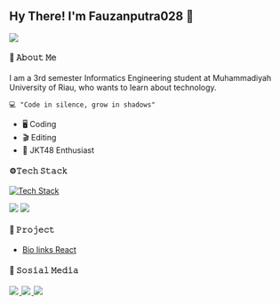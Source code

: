 ## Hy There! I'm Fauzanputra028 👋

<!--
**fauzanputra028/fauzanputra028** is a ✨ _special_ ✨ repository because its `README.md` (this file) appears on your GitHub profile.

Here are some ideas to get you started:

- 🔭 I’m currently working on ...
- 🌱 I’m currently learning ...
- 👯 I’m looking to collaborate on ...
- 🤔 I’m looking for help with ...
- 💬 Ask me about ...
- 📫 How to reach me: ...
- 😄 Pronouns: ...
- ⚡ Fun fact: ...
-->

![](https://media1.tenor.com/m/B7mvhreOH9UAAAAC/alya-amanda-alya-jkt48.gif)

#### 🌙 𝙰𝚋𝚘𝚞𝚝 𝙼𝚎
I am a 3rd semester Informatics Engineering student at Muhammadiyah University of Riau, who wants to learn about technology.

    💻 "Code in silence, grow in shadows"

- 🖥️ Coding  
- 🎬 Editing  
- 💫 JKT48 Enthusiast  


#### ⚙️𝚃𝚎𝚌𝚑 𝚂𝚝𝚊𝚌𝚔 
[![Tech Stack](https://skillicons.dev/icons?i=html,css,js,react,tailwind,bootstrap,vscode,vite)](https://skillicons.dev)

![](https://img.shields.io/badge/code-VSCode-007ACC?logo=visualstudiocode&logoColor=white&style=for-the-badge) ![](https://img.shields.io/badge/listening-Spotify-1DB954?logo=spotify&logoColor=white&style=for-the-badge)


#### 🚀 𝙿𝚛𝚘𝚓𝚎𝚌𝚝

- [Bio links React](https://fauzanputra028.my.id/)


#### 🔗 𝚂𝚘𝚜𝚒𝚊𝚕 𝙼𝚎𝚍𝚒𝚊

<p>
 <a href="https://instagram.com/fauzanputra028">
    <img src="https://img.shields.io/badge/@fauzanputra028-E4405F?style=for-the-badge&logo=instagram&logoColor=white"  style="margin-right: 2px;">
  </a>
 <a href="https://x.com/fauzanputra028">
    <img src="https://img.shields.io/badge/@fauzanputra028-000000?style=for-the-badge&logo=x&logoColor=white" style="margin-right: 2px;">
  </a>
 <a href="https://www.tiktok.com/@fauzanputra_028">
    <img src="https://img.shields.io/badge/@fauzanputra028-000000?style=for-the-badge&logo=tiktok&logoColor=white" style="margin-right: 2px;">
  </a>
</p>

